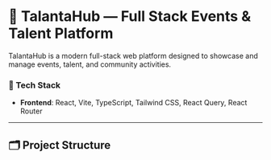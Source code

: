 # 🌟 TalantaHub — Full Stack Events & Talent Platform

TalantaHub is a modern full-stack web platform designed to showcase and manage events, talent, and community activities.

### 🧱 Tech Stack
- **Frontend**: React, Vite, TypeScript, Tailwind CSS, React Query, React Router


---

## 🗂️ Project Structure


